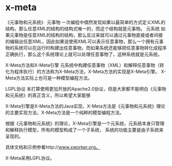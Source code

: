 x-meta
======
《元事物和元系统》
元事物
一次编程中偶然发现如果以最简单的方式定义XML的结构，那么任意XML的结构的结构式唯一的，而这个结构就是元事物。
元系统
如果元事物是任意XML的结构的结构，那么反过来就可以通过元事物直接或者间接的编辑出任意XML，因此如果说使用XML可以表示任意事物，那么一个拥有元事物的系统可以在运行时构建出任意事物，而如果系统还能够把任意事物转化成程序正确执行，那么这个系统理论上就可以处理任意事物了，这种系统就是元系统。

X-Meta方法和X-Meta引擎
元系统中构建任意事物（XML）和解释任意事物（转化为程序执行）的方法称为X-Meta方法，X-Meta方法的实现是X-Meta引擎。
X-Meta方法实际上也可是一种模型编程方法。

LGPL协议
本打算使用更加开放的Apache2.0协议，但是大家都不能明白《元事物和元系统》的真正含义，所以希望大家能够

X-Meta引擎是X-Meta方法的Java实现，X-Meta方法是《元事物和元系统》理论的主要实现方法，X-Meta方法是一个纯粹的模型编程方法。

根据《元事物和元系统》的理论，X-Meta引擎是一个元系统，元系统本身只管理和解释执行模型，所有的模型构成了一个子系统，
系统的功能主要是由子系统来呈现的。

具体文档和示例参看http://www.xworker.org。

X-Meta采用LGPL协议。
